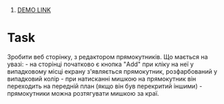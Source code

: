 1. [DEMO LINK](https://SashaLifashkin.github.io/js_test_task/)

# Task
Зробити веб сторінку, з редактором прямокутників. Що мається на увазі: - на сторінці початково є кнопка "Add" при кліку на неї у випадковому місці екрану з'являється прямокутник, розфарбований у випадковий колір - при натисканні мишкою на прямокутник він переходить на передній план (якщо він був перекритий іншими) - прямокутники можна розтягувати мишкою за краї.

